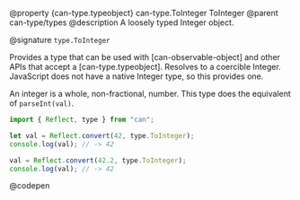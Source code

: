 @property {can-type.typeobject} can-type.ToInteger ToInteger
@parent can-type/types
@description A loosely typed Integer object.

@signature `type.ToInteger`

  Provides a type that can be used with [can-observable-object] and other APIs that accept a [can-type.typeobject]. Resolves to a coercible Integer. JavaScript does not have a native Integer type, so this provides one.

  An integer is a whole, non-fractional, number. This type does the equivalent of `parseInt(val)`.

  ```js
  import { Reflect, type } from "can";

  let val = Reflect.convert(42, type.ToInteger);
  console.log(val); // -> 42

  val = Reflect.convert(42.2, type.ToInteger);
  console.log(val); // -> 42
  ```
  @codepen
